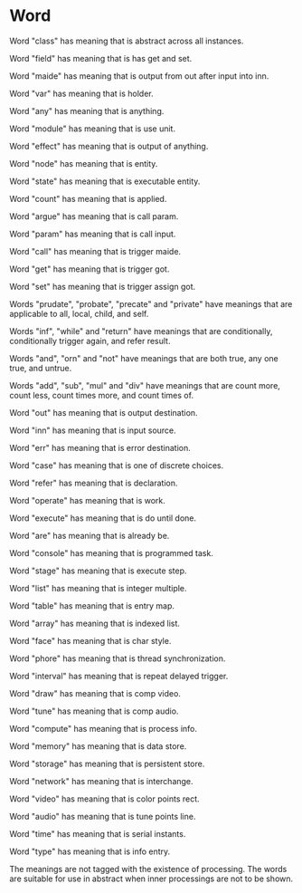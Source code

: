 # Word

Word "class" has meaning that is abstract across all instances.

Word "field" has meaning that is has get and set.

Word "maide" has meaning that is output from out after input into inn.

Word "var" has meaning that is holder.

Word "any" has meaning that is anything.

Word "module" has meaning that is use unit.

Word "effect" has meaning that is output of anything.

Word "node" has meaning that is entity.

Word "state" has meaning that is executable entity.

Word "count" has meaning that is applied.

Word "argue" has meaning that is call param.

Word "param" has meaning that is call input.

Word "call" has meaning that is trigger maide.

Word "get" has meaning that is trigger got.

Word "set" has meaning that is trigger assign got.

Words "prudate", "probate", "precate" and "private" have meanings that are applicable
to all, local, child, and self.

Words "inf", "while" and "return" have meanings that are conditionally,
conditionally trigger again, and refer result.

Words "and", "orn" and "not" have meanings that are both true,
any one true, and untrue.

Words "add", "sub", "mul" and "div" have meanings that are
count more, count less, count times more, and count times of.

Word "out" has meaning that is output destination.

Word "inn" has meaning that is input source.

Word "err" has meaning that is error destination.

Word "case" has meaning that is one of discrete choices.

Word "refer" has meaning that is declaration.

Word "operate" has meaning that is work.

Word "execute" has meaning that is do until done.

Word "are" has meaning that is already be.

Word "console" has meaning that is programmed task.

Word "stage" has meaning that is execute step.

Word "list" has meaning that is integer multiple.

Word "table" has meaning that is entry map.

Word "array" has meaning that is indexed list.

Word "face" has meaning that is char style.

Word "phore" has meaning that is thread synchronization.

Word "interval" has meaning that is repeat delayed trigger.

Word "draw" has meaning that is comp video.

Word "tune" has meaning that is comp audio.

Word "compute" has meaning that is process info.

Word "memory" has meaning that is data store.

Word "storage" has meaning that is persistent store.

Word "network" has meaning that is interchange.

Word "video" has meaning that is color points rect.

Word "audio" has meaning that is tune points line.

Word "time" has meaning that is serial instants.

Word "type" has meaning that is info entry.

The meanings are not tagged with the existence of processing.
The words are suitable for use in abstract when inner processings are not to be shown.